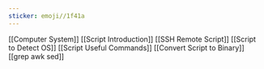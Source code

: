 ```yaml
---
sticker: emoji//1f41a
---
```

[[Computer System]]
[[Script Introduction]]
[[SSH Remote Script]]
[[Script to Detect OS]]
[[Script Useful Commands]]
[[Convert Script to Binary]]
[[grep awk sed]]